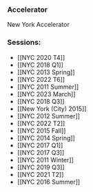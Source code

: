 
### Accelerator
New York Accelerator
 
### Sessions: 
- [[NYC 2020 T4]]
- [[NYC 2018 Q1]]
- [[NYC 2013 Spring]]
- [[NYC 2022 T6]]
- [[NYC 2011 Summer]]
- [[NYC 2023 March]]
- [[NYC 2018 Q3]]
- [[New York (City) 2015]]
- [[NYC 2012 Summer]]
- [[NYC 2022 T2]]
- [[NYC 2015 Fall]]
- [[NYC 2014 Spring]]
- [[NYC 2017 Q1]]
- [[NYC 2017 Q3]]
- [[NYC 2011 Winter]]
- [[NYC 2019 Q3]]
- [[NYC 2021 T2]]
- [[NYC 2016 Summer]]


